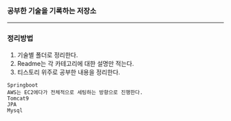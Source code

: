 ### 공부한 기술을 기록하는 저장소
----

### 정리방법
1. 기술별 폴더로 정리한다.
2. Readme는 각 카테고리에 대한 설명만 적는다.
3. 티스토리 위주로 공부한 내용을 정리한다.
```
Springboot
AWS는 EC2에다가 전체적으로 세팅하는 방향으로 진행한다.
Tomcat9
JPA
Mysql

```


